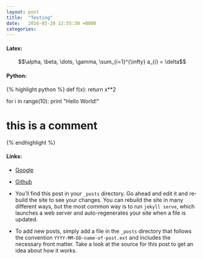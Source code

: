 ```yaml
---
layout: post
title:  "Testing"
date:   2016-05-20 12:55:30 +0800
categories:
---
```


#### Latex:

$$\alpha, \beta, \dots, \gamma, \sum_{i=1}^{\infty} a_{i} = \delta$$

#### Python:

{% highlight python %}
def f(x):
	return x**2

for i in range(10):
	print "Hello World!"

# this is a comment
{% endhighlight %}

#### Links: 

* [Google][google]
* [Github][github]

* You’ll find this post in your `_posts` directory. Go ahead and edit it and re-build the site to see your changes. You can rebuild the site in many different ways, but the most common way is to run `jekyll serve`, which launches a web server and auto-regenerates your site when a file is updated.

* To add new posts, simply add a file in the `_posts` directory that follows the convention `YYYY-MM-DD-name-of-post.ext` and includes the necessary front matter. Take a look at the source for this post to get an idea about how it works.

[google]: www.google.com
[github]: https://github.com/